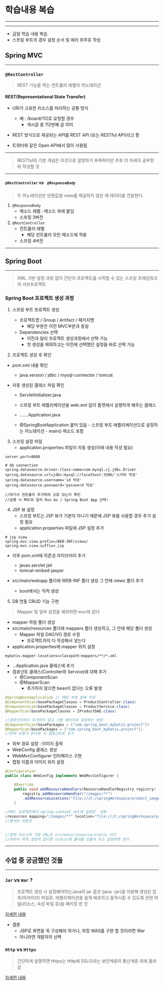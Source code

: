 # 학습내용 복습

---

---

- 금일 학습 내용 복습
- 스프링 부트의 경우 설정 순서 및 에러 위주로 작성

## Spring MVC

---

### `@RestController`

> REST 기능을 하는 컨트롤러 레벨의 어노테이션

#### REST(Representational State Transfer)

- URI가 고유한 리소스를 처리하는 공통 방식
  -	예 : /board/112로 요청할 경우
    -	게시글 중 112번째 글 의미 

-	REST 방식으로 제공되는 API를 REST API (또는 RESTful API)라고 함
-	트위터와 같은 Open API에서 많이 사용됨

---

> RESTful의 기본 개념은 이것으로 설명하기 부족하지만 추후 더 자세히 공부한 뒤 작성할 것

---

##### `@RestController` vs ` @ResponseBody`

> 두 어노테이션은 반환값을 view를 제공하지 않은 채 데이터를 전달한다.

1. `@ResponseBody`
   - 메소드 레벨 : 메소드 위에 붙임
   - 스프링 3버전
2. `@RestController`
   - 컨트롤러 레벨
     - 해당 컨트롤러 모든 메소드에 적용
   - 스프링 4버전

---





## Spring Boot

---

> XML 기반 설정 과정 없이 간단히 프로젝트를 시작할 수 있는 스프링 프레임워크의 서브프로젝트



### Spring Boot 프로젝트 생성 과정

1. 스프링 부트 프로젝트 생성

   - 프로젝트명 / Group / Artifact / 패키지명
     - 해당 부분은 이전 MVC부분과 동일
   - Dependencies 선택
     - 이전과 달리 프로젝트 생성과정에서 선택 가능
     - 첫 생성을 제외하고는 이전에 선택했던 설정들 바로 선택 가능

2.  프로젝트 생성 후 확인

   - pom.xml 내용 확인

     -	java.version / jdbc / mysql-connector / tomcat

   - 자동 생성된 클래스 파일 확인

     -	ServletInitializer.java
       -	스프링 부트 애플리케이션을 web.xml 없이 톰캣에서 실행하게 해주는 클래스

     -	…….Application.java 
       -	@SpringBootApplication 붙어 있음
         -	스프링 부트 애플리케이션으로 설정하는 어노테이션
         -	main() 메소드 포함

3. 스프링 설정 파일
   - application.properties 파일이 자동 생성(아래 내용 작성 필요)

```properties
server.port=8080

# db connection
spring.datasource.driver-class-name=com.mysql.cj.jdbc.Driver
spring.datasource.url=jdbc:mysql://localhost:3306/'스키마 작성'
spring.datasource.username='id 작성'
spring.datasource.password='password 작성'

//여기서 컨트롤러 추가하여 오류 있는지 확인
//실행 시 MVC와 달리 Run As / Spring Boot App 선택!
```



4. JSP 뷰 설정
   - 스프링 부트는 JSP 뷰가 기본이 아니기 때문에 JSP 뷰를 사용할 경우 추가 설정 필요
   - application.properties 파일에 JSP 설정 추가

```properties
# jsp view
spring.mvc.view.prefix=/WEB-INF/views/
spring.mvc.view.suffix=.jsp
```

- 이후 pom.xml에 의존성 라이브러리 추가
  - javax.servlet jstl
  - tomcat-embed-jasper



- src/main/webapp 폴더에 WEB-INF 폴더 생성 그 안에 views 폴더 추가
  - boot에서는 직적 생성



5. DB 연동 CRUD 기능 구현

> Mapper 및 일부 설정을 제외하면 mvc와 같다

- mapper 파일 폴더 생성
- src/main/resources 폴더에 mappers 폴더 생성하고, 그 안에 해당 폴더 생성
  - Mapper 파일 DAO/VO 경로 수정
    - 프로젝트까지 다 작성해서 넣는다
- application.properties에 mapper 위치 설정

```properties
mybatis.mapper-locations=classpath:mappers/**/*.xml
```

- …Application.java 클래스에 추가
- 컴포넌트 클래스(Controller와 Service)에 대해 추가
  -	@ComponentScan
  -	@MapperScan
    -	추가하지 않으면 bean이 없다는 오류 발생

```java
@SpringBootApplication // 해당 부분 밑에 작성
@ComponentScan(basePackageClasses = ProductController.class)
@ComponentScan(basePackageClasses = ProductService.class)
@MapperScan(basePackageClasses = IProductDAO.class)

//컴포넌트마다 추가하지 않고 기본 패키지로 설정하는 방법
@ComponentScan(basePackages = {"com.spring_boot_mybatis.project"})
@MapperScan(basePackages = {"com.spring_boot_mybatis.project"})
//만약 오류가 뜬다면 각 컴포넌트로 추가
```

- 외부 경로 설정 : 이미지 출력
- WebConfig 클래스 생성 
- WebMvcConfigurer 인터페이스 구현
- 맵핑 이름과 이미지 위치 설정

```java
@Configuration
public class WebConfig implements WebMvcConfigurer {

	@Override
	public void addResourceHandlers(ResourceHandlerRegistry registry) {
		registry.addResourceHandler("/images/**")
		.addResourceLocations("file:///C:/springWorkspace/product_images/");
	}
    
//MVC 프로젝트에서 spring-context.xml에 설정한  내용
<resources mapping="/images/**" location="file:///C:/springWorkspace/product_images/" />
//형식만 바뀐것
    
    
//정적 리소스의 기본 URL은 src/main/resource/static 이다
//따라서 위의 설정이 없다면 static에 폴더를 만들어 주소 설정하면 된다
```

---



## 수업 중 궁금했던 것들

---

### `Jar` vs `War` ?

> 프로젝트 생성 시 설정해야하는Java의 jar 옵션 (java -jar)을 이용해 생성된 압축(아카이브) 파일로, 애플리케이션을 쉽게 배포하고 동작시킬 수 있도록 관련 파일(리소스, 속성 파일 등)을 패키징 한 것

[자세한 내용](https://hye0-log.tistory.com/27)

- 결론
  - JSP로 화면을 꼭 구성해야 하거나, 외장 WAS를 구현 할 것이라면 War
  - 아니라면 개발자의 선택



### `Http` vs `Https`

> 간단하게 설명하면 Https는 Http에 SSL이라는 보안계층이 통신계층 위에 올라감

[자세한 내용](https://devjem.tistory.com/3)



